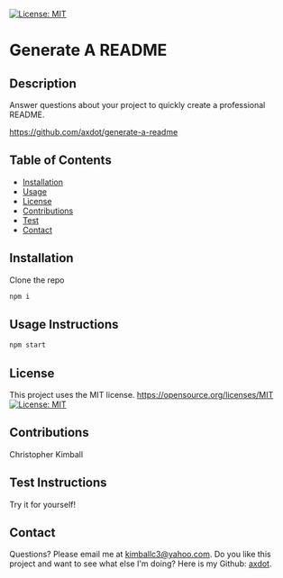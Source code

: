 [![License: MIT](https://img.shields.io/badge/License-MIT-yellow.svg)](https://opensource.org/licenses/MIT)

# Generate A README 
## Description

Answer questions about your project to quickly create a professional README. 

https://github.com/axdot/generate-a-readme

## Table of Contents
   
- [Installation](#installation)
- [Usage](#usage-instructions)
- [License](#license)
- [Contributions](#contributions)
- [Test](#test-instructions)
- [Contact](#contact)

## Installation

Clone the repo
```sh
npm i
```

## Usage Instructions

```sh
npm start
```

## License
  This project uses the MIT license.
https://opensource.org/licenses/MIT
[![License: MIT](https://img.shields.io/badge/License-MIT-yellow.svg)](https://opensource.org/licenses/MIT)

## Contributions

Christopher Kimball

## Test Instructions

Try it for yourself!

## Contact
Questions? Please email me at kimballc3@yahoo.com.
Do you like this project and want to see what else I'm doing? Here is my Github: [axdot](https://github.com/axdot).

